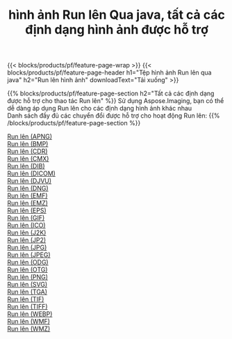 ﻿---
title: hình ảnh Run lên Qua java, tất cả các định dạng hình ảnh được hỗ trợ 
weight: 3920
url: /vi/java/dither 
lang: vi
langdirlevel: 2
locales: zh-hans,ja,it,ru,de,es,fr,nl,id,lt,pl,pt,vi,tr,ko,zh-hant,ar,hi,th,sv,cs,uk,he
description: Sử dụng Aspose.Imaging, bạn có thể dễ dàng Run lên hình ảnh qua java
---

{{< blocks/products/pf/feature-page-wrap >}}
{{< blocks/products/pf/feature-page-header h1="Tệp hình ảnh Run lên qua java" h2="Run lên hình ảnh" downloadText="Tải xuống" >}}


{{% blocks/products/pf/feature-page-section  h2="Tất cả các định dạng được hỗ trợ cho thao tác Run lên" %}}
Sử dụng Aspose.Imaging, bạn có thể dễ dàng áp dụng Run lên cho các định dạng hình ảnh khác nhau
<br/>
Danh sách đầy đủ các chuyển đổi được hỗ trợ cho hoạt động Run lên:
{{% /blocks/products/pf/feature-page-section %}}
<div class="container-fluid productfamilypage bg-gray">
    <div class="convertypes bg-gray agp-content section">
        <div class="container">
		<div class="row other-converters">
		    <div class='col-md-2 other-converter remove-lp remove-rp'><a href="/imaging/vi/java/dither/apng" >Run lên (APNG)</a></div><div class='col-md-2 other-converter remove-lp remove-rp'><a href="/imaging/vi/java/dither/bmp" >Run lên (BMP)</a></div><div class='col-md-2 other-converter remove-lp remove-rp'><a href="/imaging/vi/java/dither/cdr" >Run lên (CDR)</a></div><div class='col-md-2 other-converter remove-lp remove-rp'><a href="/imaging/vi/java/dither/cmx" >Run lên (CMX)</a></div><div class='col-md-2 other-converter remove-lp remove-rp'><a href="/imaging/vi/java/dither/dib" >Run lên (DIB)</a></div><div class='col-md-2 other-converter remove-lp remove-rp'><a href="/imaging/vi/java/dither/dicom" >Run lên (DICOM)</a></div><div class='col-md-2 other-converter remove-lp remove-rp'><a href="/imaging/vi/java/dither/djvu" >Run lên (DJVU)</a></div><div class='col-md-2 other-converter remove-lp remove-rp'><a href="/imaging/vi/java/dither/dng" >Run lên (DNG)</a></div><div class='col-md-2 other-converter remove-lp remove-rp'><a href="/imaging/vi/java/dither/emf" >Run lên (EMF)</a></div><div class='col-md-2 other-converter remove-lp remove-rp'><a href="/imaging/vi/java/dither/emz" >Run lên (EMZ)</a></div><div class='col-md-2 other-converter remove-lp remove-rp'><a href="/imaging/vi/java/dither/eps" >Run lên (EPS)</a></div><div class='col-md-2 other-converter remove-lp remove-rp'><a href="/imaging/vi/java/dither/gif" >Run lên (GIF)</a></div><div class='col-md-2 other-converter remove-lp remove-rp'><a href="/imaging/vi/java/dither/ico" >Run lên (ICO)</a></div><div class='col-md-2 other-converter remove-lp remove-rp'><a href="/imaging/vi/java/dither/j2k" >Run lên (J2K)</a></div><div class='col-md-2 other-converter remove-lp remove-rp'><a href="/imaging/vi/java/dither/jp2" >Run lên (JP2)</a></div><div class='col-md-2 other-converter remove-lp remove-rp'><a href="/imaging/vi/java/dither/jpg" >Run lên (JPG)</a></div><div class='col-md-2 other-converter remove-lp remove-rp'><a href="/imaging/vi/java/dither/jpeg" >Run lên (JPEG)</a></div><div class='col-md-2 other-converter remove-lp remove-rp'><a href="/imaging/vi/java/dither/odg" >Run lên (ODG)</a></div><div class='col-md-2 other-converter remove-lp remove-rp'><a href="/imaging/vi/java/dither/otg" >Run lên (OTG)</a></div><div class='col-md-2 other-converter remove-lp remove-rp'><a href="/imaging/vi/java/dither/png" >Run lên (PNG)</a></div><div class='col-md-2 other-converter remove-lp remove-rp'><a href="/imaging/vi/java/dither/svg" >Run lên (SVG)</a></div><div class='col-md-2 other-converter remove-lp remove-rp'><a href="/imaging/vi/java/dither/tga" >Run lên (TGA)</a></div><div class='col-md-2 other-converter remove-lp remove-rp'><a href="/imaging/vi/java/dither/tif" >Run lên (TIF)</a></div><div class='col-md-2 other-converter remove-lp remove-rp'><a href="/imaging/vi/java/dither/tiff" >Run lên (TIFF)</a></div><div class='col-md-2 other-converter remove-lp remove-rp'><a href="/imaging/vi/java/dither/webp" >Run lên (WEBP)</a></div><div class='col-md-2 other-converter remove-lp remove-rp'><a href="/imaging/vi/java/dither/wmf" >Run lên (WMF)</a></div><div class='col-md-2 other-converter remove-lp remove-rp'><a href="/imaging/vi/java/dither/wmz" >Run lên (WMZ)</a></div>
                </div>
        </div>
    </div>
</div>
<br/>
